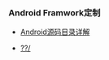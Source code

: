 ### Android Framwork定制


- [Android源码目录详解](https://raw.githubusercontent.com/LeoWorkForAndroid/AndroidBook/master/%E4%B8%89/Android%E6%BA%90%E7%A0%81%E7%9B%AE%E5%BD%95%E8%AF%A6%E8%A7%A3.md)

- [??/]()
